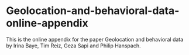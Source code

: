 # Geolocation-and-behavioral-data-online-appendix

This is the online appendix for the paper Geolocation and behavioral data by Irina Baye, Tim Reiz, Geza Sapi and Philip Hanspach.
